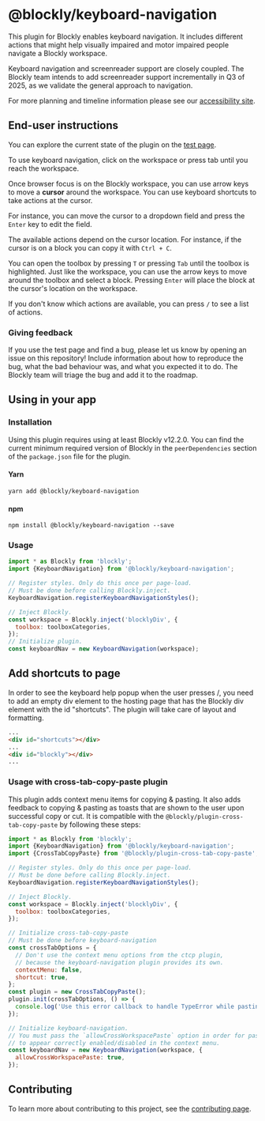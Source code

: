 # @blockly/keyboard-navigation

This plugin for Blockly enables keyboard navigation. It includes
different actions that might help visually impaired and motor
impaired people navigate a Blockly workspace.

Keyboard navigation and screenreader support are closely coupled. The Blockly
team intends to add screenreader support incrementally in Q3 of 2025,
as we validate the general approach to navigation.

For more planning and timeline information please see our
[accessibility site](https://developers.google.com/blockly/accessibility).

## End-user instructions

You can explore the current state of the plugin on the [test page](https://google.github.io/blockly-keyboard-experimentation/).

To use keyboard navigation, click on the workspace or press tab until you
reach the workspace.

Once browser focus is on the Blockly workspace, you can use arrow keys to
move a **cursor** around the workspace. You can use keyboard shortcuts to
take actions at the cursor.

For instance, you can move the cursor to a
dropdown field and press the `Enter` key to edit the field.

The available actions depend on the cursor location. For instance, if the
cursor is on a block you can copy it with `Ctrl + C`.

You can open the toolbox by pressing `T` or pressing `Tab` until the toolbox is
highlighted. Just like the workspace, you can use the arrow keys to move around
the toolbox and select a block. Pressing `Enter` will place the block at the
cursor's location on the workspace.

If you don't know which actions are available, you
can press `/` to see a list of actions.

### Giving feedback

If you use the test page and find a bug, please let us know by opening an issue
on this repository! Include information about how to reproduce the bug, what
the bad behaviour was, and what you expected it to do. The Blockly team will
triage the bug and add it to the roadmap.

## Using in your app

### Installation

Using this plugin requires using at least Blockly v12.2.0. You can find the
current minimum required version of Blockly in the `peerDependencies`
section of the `package.json` file for the plugin.

#### Yarn

```
yarn add @blockly/keyboard-navigation
```

#### npm

```
npm install @blockly/keyboard-navigation --save
```

### Usage

```js
import * as Blockly from 'blockly';
import {KeyboardNavigation} from '@blockly/keyboard-navigation';

// Register styles. Only do this once per page-load.
// Must be done before calling Blockly.inject.
KeyboardNavigation.registerKeyboardNavigationStyles();

// Inject Blockly.
const workspace = Blockly.inject('blocklyDiv', {
  toolbox: toolboxCategories,
});
// Initialize plugin.
const keyboardNav = new KeyboardNavigation(workspace);
```

## Add shortcuts to page

In order to see the keyboard help popup when the user presses /, you need to add an empty div element to the hosting page that has the Blockly div element with the id "shortcuts". The plugin will take care of layout and formatting.

```html
...
<div id="shortcuts"></div>
...
<div id="blockly"></div>
...
```

### Usage with cross-tab-copy-paste plugin

This plugin adds context menu items for copying & pasting. It also adds feedback to copying & pasting as toasts that are shown to the user upon successful copy or cut. It is compatible with the `@blockly/plugin-cross-tab-copy-paste` by following these steps:

```js
import * as Blockly from 'blockly';
import {KeyboardNavigation} from '@blockly/keyboard-navigation';
import {CrossTabCopyPaste} from '@blockly/plugin-cross-tab-copy-paste';

// Register styles. Only do this once per page-load.
// Must be done before calling Blockly.inject.
KeyboardNavigation.registerKeyboardNavigationStyles();

// Inject Blockly.
const workspace = Blockly.inject('blocklyDiv', {
  toolbox: toolboxCategories,
});

// Initialize cross-tab-copy-paste
// Must be done before keyboard-navigation
const crossTabOptions = {
  // Don't use the context menu options from the ctcp plugin,
  // because the keyboard-navigation plugin provides its own.
  contextMenu: false,
  shortcut: true,
};
const plugin = new CrossTabCopyPaste();
plugin.init(crossTabOptions, () => {
  console.log('Use this error callback to handle TypeError while pasting');
});

// Initialize keyboard-navigation.
// You must pass the `allowCrossWorkspacePaste` option in order for paste
// to appear correctly enabled/disabled in the context menu.
const keyboardNav = new KeyboardNavigation(workspace, {
  allowCrossWorkspacePaste: true,
});
```

## Contributing

To learn more about contributing to this project, see the [contributing page](https://github.com/google/blockly-keyboard-experimentation/blob/main/CONTRIBUTING.md).
